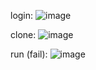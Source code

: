 login:
![image](https://github.com/williamlinplayzlegitpiano/15Llabreports/assets/55766910/7a10a252-44ee-4899-bc26-74f9c9486872)

clone:
![image](https://github.com/williamlinplayzlegitpiano/15Llabreports/assets/55766910/0e5cc96e-9b0a-4e27-943a-ab1aa9163405)

run (fail):
![image](https://github.com/williamlinplayzlegitpiano/15Llabreports/assets/55766910/f3d854d0-8336-4a20-a903-2b96015e348a)
